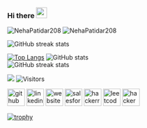 ### Hi there <img src="https://media.giphy.com/media/hvRJCLFzcasrR4ia7z/giphy.gif" width="25px">
 
<img src="https://github-readme-stats.vercel.app/api/top-langs/?username=NehaPatidar208&show_icons=true&theme=gotham" alt="NehaPatidar208" />  <img src="https://github-readme-stats.vercel.app/api?username=NehaPatidar208&show_icons=true&theme=gotham" alt="NehaPatidar208" />

![GitHub streak stats](https://streak-stats.demolab.com/?user=nehapatidar208&show_icons=true) 

[![Top Langs](https://github-readme-stats.vercel.app/api/top-langs/?username=nehapatidar208)](https://github.com/anuraghazra/github-readme-stats)
![GitHub stats](https://github-readme-stats.vercel.app/api?username=nehapatidar208&show_icons=true)  
![GitHub streak stats](https://streak-stats.demolab.com/?user=nehapatidar208&show_icons=true)  

![](https://komarev.com/ghpvc/?username=NehaPatidar208&color=brightgreen)
![[Visitors](https://visitor-badge.glitch.me/badge?page_id=NehaPatidar208.NehaPatidar208)](https://github.com/NehaPatidar208)

[<img src='https://cdn.jsdelivr.net/npm/simple-icons@3.0.1/icons/github.svg' alt='github' height='40'>](https://github.com/nehapatidar208)  [<img src='https://cdn.jsdelivr.net/npm/simple-icons@3.0.1/icons/linkedin.svg' alt='linkedin' height='40'>](https://www.linkedin.com/in/neha-patidar-9307001a1/)  [<img src='https://cdn.jsdelivr.net/npm/simple-icons@3.0.1/icons/icloud.svg' alt='website' height='40'>](https://nehapatidar208.github.io/my_portfolio/)  [<img src='https://cdn.jsdelivr.net/npm/simple-icons@3.0.1/icons/salesforce.svg' alt='salesforce' height='40'>](https://www.salesforce.com/trailblazer/nehapatidar)  [<img src='https://cdn.jsdelivr.net/npm/simple-icons@3.0.1/icons/hackerrank.svg' alt='hackerrank' height='40'>](https://www.hackerrank.com/profile/nehapatidar208)  [<img src='https://cdn.jsdelivr.net/npm/simple-icons@3.0.1/icons/leetcode.svg' alt='leetcode' height='40'>](https://leetcode.com/nehapatidar208/)  [<img src='https://cdn.jsdelivr.net/npm/simple-icons@3.0.1/icons/hackerearth.svg' alt='hackerearth' height='40'>](https://www.hackerearth.com/@nehapatidar208)  

[![trophy](https://github-profile-trophy.vercel.app/?username=nehapatidar208)](https://github.com/ryo-ma/github-profile-trophy)
